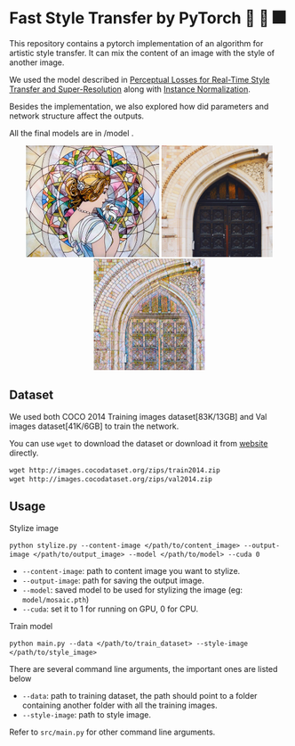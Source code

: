 # Fast Style Transfer by PyTorch :rocket: :art: :fireworks:

This repository contains a pytorch implementation of an algorithm for artistic style transfer. It can mix the content of an image with the style of another image.

We used the model described in [Perceptual Losses for Real-Time Style Transfer and Super-Resolution](https://arxiv.org/abs/1603.08155) along with [Instance Normalization](https://arxiv.org/pdf/1607.08022.pdf).

Besides the implementation, we also explored how did parameters and network structure affect the outputs.

All the final models are in /model .

<p align="center">
    <img src="style_image/mosaic.jpg" height="200px">
    <img src="content_image/amber.jpg" height="200px">
    <img src="output_image/output_mosaic.jpg" height="200px">
</p>

## Dataset
We used both COCO 2014 Training images dataset[83K/13GB] and Val images dataset[41K/6GB] to train the network.

You can use `wget` to download the dataset or download it from [website](http://mscoco.org/dataset/#download) directly.

```
wget http://images.cocodataset.org/zips/train2014.zip
wget http://images.cocodataset.org/zips/val2014.zip
```

## Usage
Stylize image
```
python stylize.py --content-image </path/to/content_image> --output-image </path/to/output_image> --model </path/to/model> --cuda 0
```
* `--content-image`: path to content image you want to stylize.
* `--output-image`: path for saving the output image.
* `--model`: saved model to be used for stylizing the image (eg: `model/mosaic.pth`)
* `--cuda`: set it to 1 for running on GPU, 0 for CPU.

Train model
```
python main.py --data </path/to/train_dataset> --style-image </path/to/style_image>
```

There are several command line arguments, the important ones are listed below
* `--data`: path to training dataset, the path should point to a folder containing another folder with all the training images.
* `--style-image`: path to style image.

Refer to ``src/main.py`` for other command line arguments.
